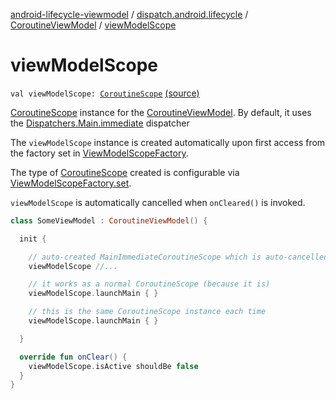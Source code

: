 [android-lifecycle-viewmodel](../../index.md) / [dispatch.android.lifecycle](../index.md) / [CoroutineViewModel](index.md) / [viewModelScope](./view-model-scope.md)

# viewModelScope

`val viewModelScope: `[`CoroutineScope`](https://kotlin.github.io/kotlinx.coroutines/kotlinx-coroutines-core/kotlinx.coroutines/-coroutine-scope/index.html) [(source)](https://github.com/RBusarow/Dispatch/tree/master/android-lifecycle-viewmodel/src/main/java/dispatch/android/lifecycle/CoroutineViewModel.kt#L53)

[CoroutineScope](https://kotlin.github.io/kotlinx.coroutines/kotlinx-coroutines-core/kotlinx.coroutines/-coroutine-scope/index.html) instance for the [CoroutineViewModel](index.md).
By default, it uses the [Dispatchers.Main.immediate](https://kotlin.github.io/kotlinx.coroutines/kotlinx-coroutines-core/kotlinx.coroutines/-main-coroutine-dispatcher/immediate.html) dispatcher

The `viewModelScope` instance is created automatically upon first access
from the factory set in [ViewModelScopeFactory](../-view-model-scope-factory/index.md).

The type of [CoroutineScope](https://kotlin.github.io/kotlinx.coroutines/kotlinx-coroutines-core/kotlinx.coroutines/-coroutine-scope/index.html) created is configurable via [ViewModelScopeFactory.set](../-view-model-scope-factory/set.md).

`viewModelScope` is automatically cancelled when `onCleared()` is invoked.

``` kotlin
class SomeViewModel : CoroutineViewModel() {

  init {

    // auto-created MainImmediateCoroutineScope which is auto-cancelled in onClear()
    viewModelScope //...

    // it works as a normal CoroutineScope (because it is)
    viewModelScope.launchMain { }

    // this is the same CoroutineScope instance each time
    viewModelScope.launchMain { }

  }

  override fun onClear() {
    viewModelScope.isActive shouldBe false
  }
}
```


